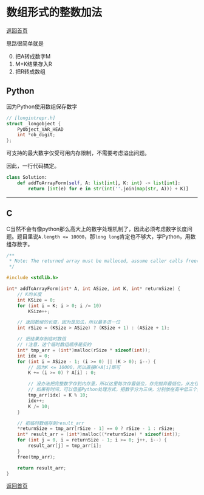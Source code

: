 # 数组形式的整数加法
[返回首页](../README.md)

思路很简单就是

0. 把A转成数字M
0. M+K结果存入R
0. 把R转成数组
## Python
因为Python使用数组保存数字
```c
// [longintrepr.h]
struct _longobject {
    PyObject_VAR_HEAD
    int *ob_digit;
};
```
可支持的最大数字仅受可用内存限制，不需要考虑溢出问题。

因此，一行代码搞定。
```python
class Solution:
    def addToArrayForm(self, A: list[int], K: int) -> list[int]:
        return [int(e) for e in str(int(''.join(map(str, A))) + K)]
```
---

## C
C当然不会有像python那么高大上的数字处理机制了，因此必须考虑数字长度问题。题目里说`A.length <= 10000`，那`long long`肯定也不够大，学Python，用数组存数字。
```c
/**
 * Note: The returned array must be malloced, assume caller calls free().
 */

#include <stdlib.h>

int* addToArrayForm(int* A, int ASize, int K, int* returnSize) {
    // K的长度
    int KSize = 0;
    for (int i = K; i > 0; i /= 10)
        KSize++;

    // 返回数组的长度，因为是加法，所以最多进一位
    int rSize = (KSize > ASize) ? (KSize + 1) : (ASize + 1);

    // 把结果存到临时数组
    // !注意，这个临时数组顺序是反的
    int* tmp_arr = (int*)malloc(rSize * sizeof(int));
    int idx = 0;
    for (int i = ASize - 1; (i >= 0) || (K > 0); i--) {
        // 因为K <= 10000，所以直接K+A[i]即可
        K += (i >= 0) ? A[i] : 0;

        // 没办法把完整数字存到内存里，所以这里每次存最低位，存完抛弃最低位。从左往右存代码简单些
        // 如果有时间，可以借鉴Python处理方式，把数字分为三块，分别放在高中低三个数组里，运算时可抑制处理低位数组
        tmp_arr[idx] = K % 10;
        idx++;
        K /= 10;
    }

    // 把临时数组存到result_arr
    *returnSize = tmp_arr[rSize - 1] == 0 ? rSize - 1 : rSize;
    int* result_arr = (int*)malloc((*returnSize) * sizeof(int));
    for (int j = 0, i = returnSize - 1; i >= 0; j++, i--) {
        result_arr[j] = tmp_arr[i];
    }
    free(tmp_arr);

    return result_arr;
}
```
[返回首页](../README.md)